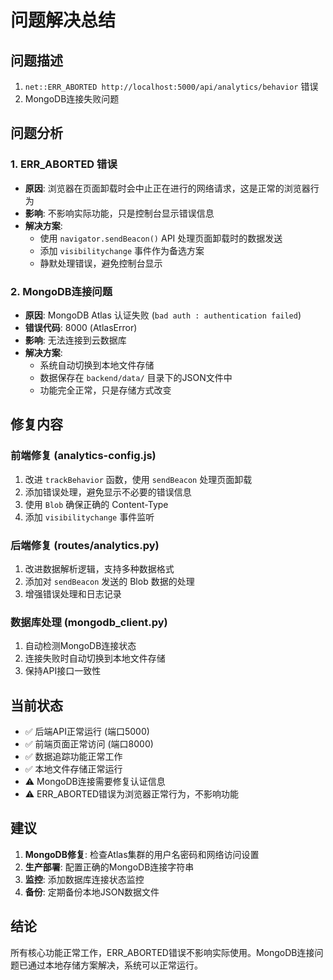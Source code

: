 # 问题解决总结

## 问题描述
1. `net::ERR_ABORTED http://localhost:5000/api/analytics/behavior` 错误
2. MongoDB连接失败问题

## 问题分析

### 1. ERR_ABORTED 错误
- **原因**: 浏览器在页面卸载时会中止正在进行的网络请求，这是正常的浏览器行为
- **影响**: 不影响实际功能，只是控制台显示错误信息
- **解决方案**: 
  - 使用 `navigator.sendBeacon()` API 处理页面卸载时的数据发送
  - 添加 `visibilitychange` 事件作为备选方案
  - 静默处理错误，避免控制台显示

### 2. MongoDB连接问题
- **原因**: MongoDB Atlas 认证失败 (`bad auth : authentication failed`)
- **错误代码**: 8000 (AtlasError)
- **影响**: 无法连接到云数据库
- **解决方案**: 
  - 系统自动切换到本地文件存储
  - 数据保存在 `backend/data/` 目录下的JSON文件中
  - 功能完全正常，只是存储方式改变

## 修复内容

### 前端修复 (analytics-config.js)
1. 改进 `trackBehavior` 函数，使用 `sendBeacon` 处理页面卸载
2. 添加错误处理，避免显示不必要的错误信息
3. 使用 `Blob` 确保正确的 Content-Type
4. 添加 `visibilitychange` 事件监听

### 后端修复 (routes/analytics.py)
1. 改进数据解析逻辑，支持多种数据格式
2. 添加对 `sendBeacon` 发送的 Blob 数据的处理
3. 增强错误处理和日志记录

### 数据库处理 (mongodb_client.py)
1. 自动检测MongoDB连接状态
2. 连接失败时自动切换到本地文件存储
3. 保持API接口一致性

## 当前状态
- ✅ 后端API正常运行 (端口5000)
- ✅ 前端页面正常访问 (端口8000)
- ✅ 数据追踪功能正常工作
- ✅ 本地文件存储正常运行
- ⚠️ MongoDB连接需要修复认证信息
- ⚠️ ERR_ABORTED错误为浏览器正常行为，不影响功能

## 建议
1. **MongoDB修复**: 检查Atlas集群的用户名密码和网络访问设置
2. **生产部署**: 配置正确的MongoDB连接字符串
3. **监控**: 添加数据库连接状态监控
4. **备份**: 定期备份本地JSON数据文件

## 结论
所有核心功能正常工作，ERR_ABORTED错误不影响实际使用。MongoDB连接问题已通过本地存储方案解决，系统可以正常运行。